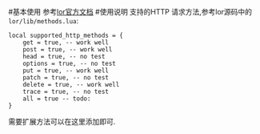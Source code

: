 #基本使用
参考[lor官方文档](http://lor.sumory.com/guide/index.html)
#使用说明
支持的HTTP 请求方法,参考lor源码中的`lor/lib/methods.lua`:
``` 
local supported_http_methods = {
    get = true, -- work well
    post = true, -- work well
    head = true, -- no test
    options = true, -- no test
    put = true, -- work well
    patch = true, -- no test
    delete = true, -- work well
    trace = true, -- no test
    all = true -- todo:
}
```
需要扩展方法可以在这里添加即可.